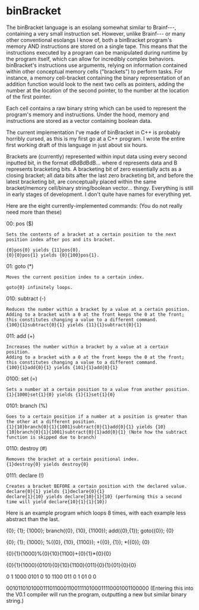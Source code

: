 # binBracket
The binBracket language is an esolang somewhat similar to Brainf---, containing a very small instruction set. However, unlike Brainf--- or many other conventional esolangs I know of, both a binBracket program's memory AND instructions are stored on a single tape. This means that the instructions executed by a program can be manipulated during runtime by the program itself, which can allow for incredibly complex behaviors. binBracket's instructions use arguments, relying on information contained within other conceptual memory cells ("brackets") to perform tasks. For instance, a memory cell-bracket containing the binary representation of an addition function would look to the next two cells as pointers, adding the number at the location of the second pointer, to the number at the location of the first pointer.

Each cell contains a raw binary string which can be used to represent the program's memory and instructions. Under the hood, memory and instructions are stored as a vector containing boolean data.

The current implementation I've made of binBracket in C++ is probably horribly cursed, as this is my first go at a C++ program. I wrote the entire first working draft of this language in just about six hours.

Brackets are (currently) represented within input data using every second inputted bit, in the format dBdBdBdB... where d represents data and B represents bracketing bits. A bracketing bit of zero essentially acts as a closing bracket; all data bits after the last zero bracketing bit, and before the latest bracketing bit, are conceptually placed within the same bracket/memory cell/binary string/boolean vector... thingy. Everything is still in early stages of development. I don't quite have names for everything yet.


Here are the eight currently-implemented commands:
(You do not really need more than these)

00: pos ($)

	Sets the contents of a bracket at a certain position to the next position index after pos and its bracket.
	
	{0}pos{0} yields {11}pos{0}.
	{0}{0}pos{1} yields {0}{100}pos{1}.

01: goto (*)

	Moves the current position index to a certain index. 
	
	goto{0} infinitely loops.
	
010: subtract (-)

	Reduces the number within a bracket by a value at a certain position.
	Adding to a bracket with a 0 at the front keeps the 0 at the front; this constitutes changing a value to a different command.
  	{100}{1}subtract{0}{1} yields {11}{1}subtract{0}{1}
	
011: add (+)

	Increases the number within a bracket by a value at a certain position.
  	Adding to a bracket with a 0 at the front keeps the 0 at the front; this constitutes changing a value to a different command.
	{100}{1}add{0}{1} yields {101}{1}add{0}{1}
	
0100: set (=)

	Sets a number at a certain position to a value from another position.
	{1}{1000}set{1}{0} yields {1}{1}set{1}{0}
	
0101: branch (%)
	
	Goes to a certain position if a number at a position is greater than the other at a different position.
	{1}{10}branch{0}{1}{1001}subtract{0}{1}add{0}{1} yields {10}{10}branch{0}{1}{1001}subtract{0}{1}add{0}{1} (Note how the subtract function is skipped due to branch)

0110: destroy (#)

	Removes the bracket at a certain positional index.
	{1}destroy{0} yields destroy{0}
	
0111: declare (!)

	Creates a bracket BEFORE a certain position with the declared value.
	declare{0}{1} yields {1}declare{0}{1}
	declare{1}{10} yields declare{10}{1}{10} (performing this a second time will yield declare{10}{1}{1}{10})

Here is an example program which loops 8 times, with each example less abstract than the last.

{0}; {1}; {1000}; branch({0}, {10}, {1100}); add({0},{1}); goto({0}); {0} 

{0}; {1}; {1000}; %({0}, {10}, {1100}); +({0}, {1}); *({0}); {0} 

{0}{1}{1000}%{0}{10}{1100}+{0}{1}*{0}{0}

{0}{1}{1000}{0101}{0}{10}{1100}{011}{0}{1}{01}{0}{0}

0 1 1000 0101 0 10 1100 011 0 1 01 0 0 

0010110101000111011000110011110100011110001001100000  (Entering this into the V0.1 compiler will run the program, outputting a new but similar binary string.)
